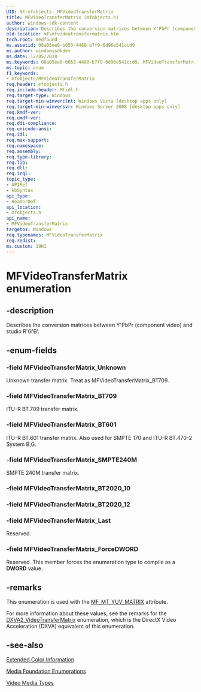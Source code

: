 ```yaml
---
UID: NE:mfobjects._MFVideoTransferMatrix
title: MFVideoTransferMatrix (mfobjects.h)
author: windows-sdk-content
description: Describes the conversion matrices between Y'PbPr (component video) and studio R'G'B'.
old-location: mf\mfvideotransfermatrix.htm
tech.root: medfound
ms.assetid: 08a05ee8-b053-4480-b7f9-6d96e541ccd9
ms.author: windowssdkdev
ms.date: 12/05/2018
ms.keywords: 08a05ee8-b053-4480-b7f9-6d96e541ccd9, MFVideoTransferMatrix, MFVideoTransferMatrix enumeration [Media Foundation], MFVideoTransferMatrix_BT601, MFVideoTransferMatrix_BT709, MFVideoTransferMatrix_ForceDWORD, MFVideoTransferMatrix_Last, MFVideoTransferMatrix_SMPTE240M, MFVideoTransferMatrix_Unknown, mf.mfvideotransfermatrix, mfobjects/MFVideoTransferMatrix, mfobjects/MFVideoTransferMatrix_BT601, mfobjects/MFVideoTransferMatrix_BT709, mfobjects/MFVideoTransferMatrix_ForceDWORD, mfobjects/MFVideoTransferMatrix_Last, mfobjects/MFVideoTransferMatrix_SMPTE240M, mfobjects/MFVideoTransferMatrix_Unknown
ms.topic: enum
f1_keywords:
- mfobjects/MFVideoTransferMatrix
req.header: mfobjects.h
req.include-header: Mfidl.h
req.target-type: Windows
req.target-min-winverclnt: Windows Vista [desktop apps only]
req.target-min-winversvr: Windows Server 2008 [desktop apps only]
req.kmdf-ver: 
req.umdf-ver: 
req.ddi-compliance: 
req.unicode-ansi: 
req.idl: 
req.max-support: 
req.namespace: 
req.assembly: 
req.type-library: 
req.lib: 
req.dll: 
req.irql: 
topic_type:
- APIRef
- kbSyntax
api_type:
- HeaderDef
api_location:
- mfobjects.h
api_name:
- MFVideoTransferMatrix
targetos: Windows
req.typenames: MFVideoTransferMatrix
req.redist: 
ms.custom: 19H1
---
```


# MFVideoTransferMatrix enumeration


## -description



Describes the conversion matrices between Y'PbPr (component video) and studio R'G'B'.




## -enum-fields




### -field MFVideoTransferMatrix_Unknown

Unknown transfer matrix. Treat as MFVideoTransferMatrix_BT709.


### -field MFVideoTransferMatrix_BT709

ITU-R BT.709 transfer matrix.


### -field MFVideoTransferMatrix_BT601

ITU-R BT.601 transfer matrix. Also used for SMPTE 170 and ITU-R BT.470-2 System B,G.


### -field MFVideoTransferMatrix_SMPTE240M

SMPTE 240M transfer matrix.


### -field MFVideoTransferMatrix_BT2020_10


### -field MFVideoTransferMatrix_BT2020_12


### -field MFVideoTransferMatrix_Last

Reserved.


### -field MFVideoTransferMatrix_ForceDWORD

Reserved. This member forces the enumeration type to compile as a <b>DWORD</b> value.


## -remarks



This enumeration is used with the <a href="https://docs.microsoft.com/windows/desktop/medfound/mf-mt-yuv-matrix-attribute">MF_MT_YUV_MATRIX</a> attribute.

For more information about these values, see the remarks for the <a href="https://docs.microsoft.com/windows/desktop/api/dxva2api/ne-dxva2api-dxva2_videotransfermatrix">DXVA2_VideoTransferMatrix</a> enumeration, which is the DirectX Video Acceleration (DXVA) equivalent of this enumeration.




## -see-also




<a href="https://docs.microsoft.com/windows/desktop/medfound/extended-color-information">Extended Color Information</a>



<a href="https://docs.microsoft.com/windows/desktop/medfound/media-foundation-enumerations">Media Foundation Enumerations</a>



<a href="https://docs.microsoft.com/windows/desktop/medfound/video-media-types">Video Media Types</a>
 

 


